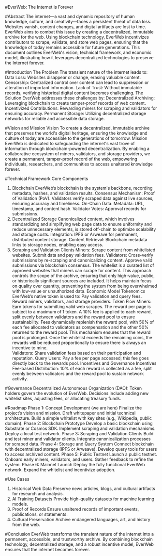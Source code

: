 #EverWeb: The Internet is Forever

#Abstract
The internet—a vast and dynamic repository of human knowledge, culture, and creativity—faces a persistent threat of data loss. Websites vanish, content changes, and digital artifacts are lost to time. EverWeb aims to combat this issue by creating a decentralized, immutable archive for the web. Using blockchain technology, EverWeb incentivizes contributors to scrape, validate, and store web pages, ensuring that the knowledge of today remains accessible for future generations.
This document outlines EverWeb's vision, technical framework, and economic model, illustrating how it leverages decentralized technologies to preserve the Internet forever.

#Introduction
The Problem
The transient nature of the internet leads to:
Data Loss: Websites disappear or change, erasing valuable content.
Censorship: Centralized control over content can lead to suppression or alteration of important information.
Lack of Trust: Without immutable records, verifying historical digital content becomes challenging.
The Solution
EverWeb addresses these challenges by:
Decentralized Archiving: Leveraging blockchain to create tamper-proof records of web content.
Incentivized Contributions: Rewarding miners for scraping and validators for ensuring accuracy.
Permanent Storage: Utilizing decentralized storage networks for reliable and accessible data storage.

#Vision and Mission
Vision
To create a decentralized, immutable archive that preserves the world's digital heritage, ensuring the knowledge and culture of today are accessible to the generations of tomorrow.
Mission
EverWeb is dedicated to safeguarding the internet's vast trove of information through blockchain-powered decentralization. By enabling a collaborative ecosystem of miners, validators, and storage providers, we create a permanent, tamper-proof record of the web, empowering individuals, researchers, and communities to access unaltered knowledge forever.

#Technical Framework
Core Components
1. Blockchain
EverWeb’s blockchain is the system's backbone, recording metadata, hashes, and validation results.
Consensus Mechanism: Proof of Validation (PoV).
Validators verify scraped data against live sources, ensuring accuracy and timeliness.
On-Chain Data:
Metadata: URL, timestamp, and content hash.
Validator Votes: Approval records for submissions.
2. Decentralized Storage
Canonicalized content, which involves standardizing and simplifying web page data to ensure uniformity and reduce unnecessary elements, is stored off-chain to optimize scalability and storage costs.
Integration:
IPFS or Arweave for permanent, distributed content storage.
Content Retrieval:
Blockchain metadata links to storage nodes, enabling easy access.
3. Scraping and Validation Clients
Miners:
Scrape content from whitelisted websites.
Submit data and pay validation fees.
Validators:
Cross-verify submissions by re-scraping and canonicalizing content.
Approve valid submissions via blockchain consensus.
The whitelist is a curated list of approved websites that miners can scrape for content. This approach controls the scope of the archive, ensuring that only high-value, public, or historically significant sources are included. It helps maintain focus on quality over quantity, preventing the system from being overwhelmed with low-value or unauthorized data. 
Economic Model
Tokenomics
EverWeb’s native token is used to:
Pay validation and query fees.
Reward miners, validators, and storage providers.
Token Flow
Miners:
Earn tokens for submitting valid web scrapes. The reward per page is subject to a maximum of 1 token. A 10% fee is applied to each reward, split evenly between validators and the reward pool to ensure sustainability.
Fees dynamically replenish the reward pool, with 50% of each fee allocated to validators as compensation and the other 50% returned to the reward pool. This mechanism ensures that the reward pool is prolonged. Once the whitelist exceeds the remaining coins, the rewards will be reduced proportionally to ensure there is always an incentive to mine.   
Validators:
Share validation fees based on their participation and reputation.
Query Users:
Pay a fee per page accessed; this fee goes directly back to the rewards pool.
Incentives and Governance
Incentives
Fee-based Distribution:
10% of each reward is collected as a fee, split evenly between validators and the reward pool to sustain network activity.


#Governance
Decentralized Autonomous Organization (DAO):
Token holders govern the evolution of EverWeb.
Decisions include adding new whitelist sites, adjusting fees, or allocating treasury funds.

#Roadmap
Phase 1: Concept Development (we are here)
Finalize the project’s vision and mission.
Draft whitepaper and initial technical architecture.
Build a simple whitelist with key sites (e.g., Wikipedia, public domain).
Phase 2: Blockchain Prototype
Develop a basic blockchain using Substrate or Cosmos SDK.
Implement scraping and validation mechanisms.
Deploy a local test network.
Phase 3: Scraping and Validation Clients
Build and test miner and validator clients.
Integrate canonicalization processes for scraped data.
Phase 4: Storage and Query System
Connect blockchain with decentralized storage (IPFS or Arweave).
Develop query tools for users to access archived content.
Phase 5: Public Testnet
Launch a public testnet.
Onboard early miners, validators, and users.
Gather feedback to refine the system.
Phase 6: Mainnet Launch
Deploy the fully functional EverWeb network.
Expand the whitelist and incentivize adoption.

#Use Cases
1. Historical Web Data
Preserve news articles, blogs, and cultural artifacts for research and analysis.
2. AI Training Datasets
Provide high-quality datasets for machine learning models.
3. Proof of Records
Ensure unaltered records of important events, publications, or statements.
4. Cultural Preservation
Archive endangered languages, art, and history from the web.

#Conclusion
EverWeb transforms the transient nature of the internet into a permanent, accessible, and trustworthy archive. By combining blockchain technology, decentralized storage, and a robust incentive model, EverWeb ensures that the internet becomes forever.


